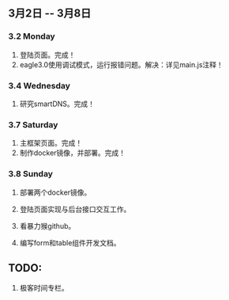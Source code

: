 ## 3月2日 -- 3月8日

### 3.2 Monday
1. 登陆页面。完成！
2. eagle3.0使用调试模式，运行报错问题。解决：详见main.js注释！

### 3.4 Wednesday
1. 研究smartDNS。完成！

### 3.7 Saturday
1. 主框架页面。完成！
2. 制作docker镜像，并部署。完成！

### 3.8 Sunday
1. 部署两个docker镜像。
2. 登陆页面实现与后台接口交互工作。
3. 看暴力猴github。


1. 编写form和table组件开发文档。

## TODO:
1. 极客时间专栏。


